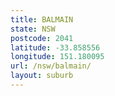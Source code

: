 ```yaml
---
title: BALMAIN
state: NSW
postcode: 2041
latitude: -33.858556
longitude: 151.180095
url: /nsw/balmain/
layout: suburb
---
```

